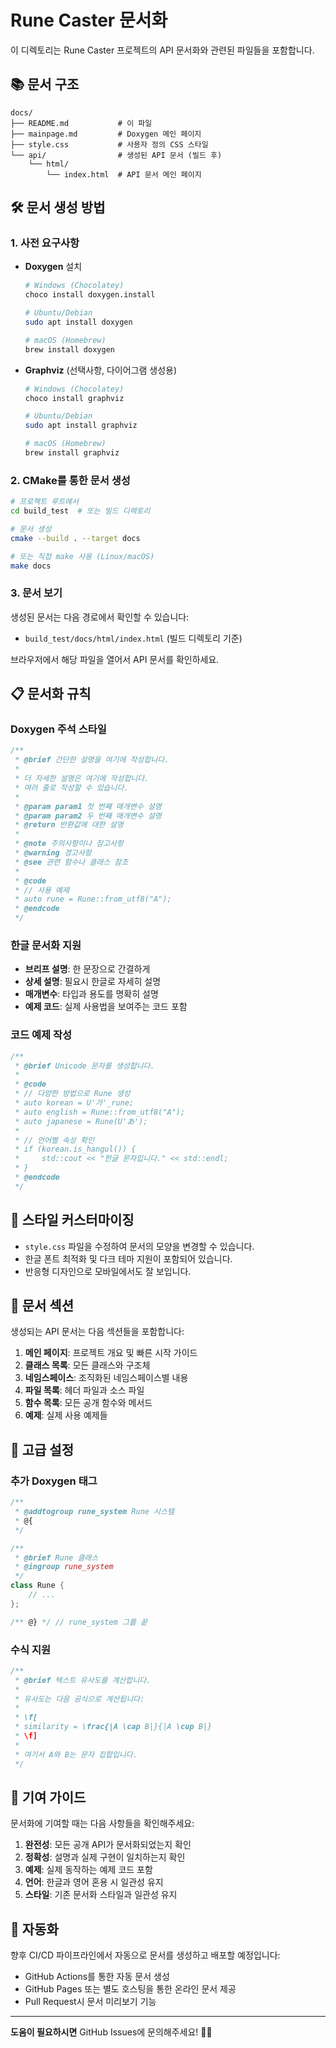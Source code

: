 # Rune Caster 문서화

이 디렉토리는 Rune Caster 프로젝트의 API 문서화와 관련된 파일들을 포함합니다.

## 📚 문서 구조

```
docs/
├── README.md           # 이 파일
├── mainpage.md         # Doxygen 메인 페이지
├── style.css           # 사용자 정의 CSS 스타일
└── api/                # 생성된 API 문서 (빌드 후)
    └── html/
        └── index.html  # API 문서 메인 페이지
```

## 🛠️ 문서 생성 방법

### 1. 사전 요구사항

- **Doxygen** 설치
  ```bash
  # Windows (Chocolatey)
  choco install doxygen.install

  # Ubuntu/Debian
  sudo apt install doxygen

  # macOS (Homebrew)
  brew install doxygen
  ```

- **Graphviz** (선택사항, 다이어그램 생성용)
  ```bash
  # Windows (Chocolatey)
  choco install graphviz

  # Ubuntu/Debian
  sudo apt install graphviz

  # macOS (Homebrew)
  brew install graphviz
  ```

### 2. CMake를 통한 문서 생성

```bash
# 프로젝트 루트에서
cd build_test  # 또는 빌드 디렉토리

# 문서 생성
cmake --build . --target docs

# 또는 직접 make 사용 (Linux/macOS)
make docs
```

### 3. 문서 보기

생성된 문서는 다음 경로에서 확인할 수 있습니다:
- `build_test/docs/html/index.html` (빌드 디렉토리 기준)

브라우저에서 해당 파일을 열어서 API 문서를 확인하세요.

## 📋 문서화 규칙

### Doxygen 주석 스타일

```cpp
/**
 * @brief 간단한 설명을 여기에 작성합니다.
 *
 * 더 자세한 설명은 여기에 작성합니다.
 * 여러 줄로 작성할 수 있습니다.
 *
 * @param param1 첫 번째 매개변수 설명
 * @param param2 두 번째 매개변수 설명
 * @return 반환값에 대한 설명
 *
 * @note 주의사항이나 참고사항
 * @warning 경고사항
 * @see 관련 함수나 클래스 참조
 *
 * @code
 * // 사용 예제
 * auto rune = Rune::from_utf8("A");
 * @endcode
 */
```

### 한글 문서화 지원

- **브리프 설명**: 한 문장으로 간결하게
- **상세 설명**: 필요시 한글로 자세히 설명
- **매개변수**: 타입과 용도를 명확히 설명
- **예제 코드**: 실제 사용법을 보여주는 코드 포함

### 코드 예제 작성

```cpp
/**
 * @brief Unicode 문자를 생성합니다.
 *
 * @code
 * // 다양한 방법으로 Rune 생성
 * auto korean = U'가'_rune;
 * auto english = Rune::from_utf8("A");
 * auto japanese = Rune(U'あ');
 *
 * // 언어별 속성 확인
 * if (korean.is_hangul()) {
 *     std::cout << "한글 문자입니다." << std::endl;
 * }
 * @endcode
 */
```

## 🎨 스타일 커스터마이징

- `style.css` 파일을 수정하여 문서의 모양을 변경할 수 있습니다.
- 한글 폰트 최적화 및 다크 테마 지원이 포함되어 있습니다.
- 반응형 디자인으로 모바일에서도 잘 보입니다.

## 📖 문서 섹션

생성되는 API 문서는 다음 섹션들을 포함합니다:

1. **메인 페이지**: 프로젝트 개요 및 빠른 시작 가이드
2. **클래스 목록**: 모든 클래스와 구조체
3. **네임스페이스**: 조직화된 네임스페이스별 내용
4. **파일 목록**: 헤더 파일과 소스 파일
5. **함수 목록**: 모든 공개 함수와 메서드
6. **예제**: 실제 사용 예제들

## 🔧 고급 설정

### 추가 Doxygen 태그

```cpp
/**
 * @addtogroup rune_system Rune 시스템
 * @{
 */

/**
 * @brief Rune 클래스
 * @ingroup rune_system
 */
class Rune {
    // ...
};

/** @} */ // rune_system 그룹 끝
```

### 수식 지원

```cpp
/**
 * @brief 텍스트 유사도를 계산합니다.
 *
 * 유사도는 다음 공식으로 계산됩니다:
 *
 * \f[
 * similarity = \frac{|A \cap B|}{|A \cup B|}
 * \f]
 *
 * 여기서 A와 B는 문자 집합입니다.
 */
```

## 📝 기여 가이드

문서화에 기여할 때는 다음 사항들을 확인해주세요:

1. **완전성**: 모든 공개 API가 문서화되었는지 확인
2. **정확성**: 설명과 실제 구현이 일치하는지 확인
3. **예제**: 실제 동작하는 예제 코드 포함
4. **언어**: 한글과 영어 혼용 시 일관성 유지
5. **스타일**: 기존 문서화 스타일과 일관성 유지

## 🚀 자동화

향후 CI/CD 파이프라인에서 자동으로 문서를 생성하고 배포할 예정입니다:

- GitHub Actions를 통한 자동 문서 생성
- GitHub Pages 또는 별도 호스팅을 통한 온라인 문서 제공
- Pull Request시 문서 미리보기 기능

---

**도움이 필요하시면** GitHub Issues에 문의해주세요! 🙋‍♂️